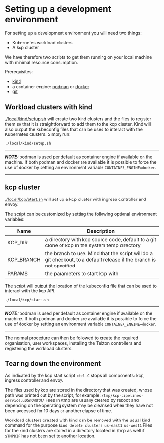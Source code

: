 # Setting up a development environment

For setting up a development environment you will need two things:

- Kubernetes workload clusters
- A kcp cluster

We have therefore two scripts to get them running on your local machine with minimal resource consumption.

Prerequisites:
- [kind](https://github.com/kubernetes-sigs/kind)
- a container engine: [podman](https://podman.io/) or [docker](https://docs.docker.com/engine/)
- [git](https://git-scm.com/)

## Workload clusters with kind

[./local/kind/setup.sh](./local/kind/setup.sh) will create two kind clusters and the files to register them so that it is straightforward to add them to the kcp cluster. Kind will also output the kubeconfig files that can be used to interact with the Kubernetes clusters. Simply run:

```console
./local/kind/setup.sh
```

---
**_NOTE:_**  podman is used per default as container engine if available on the machine. If both podman and docker are available it is possible to force the use of docker by setting an environment variable `CONTAINER_ENGINE=docker`.

---

## kcp cluster

[./local/kcp/start.sh](./local/kcp/start.sh) will set up a kcp cluster with ingress controller and envoy.

The script can be customized by setting the following optional environment variables:

| Name | Description |
|------|-------------|
| KCP_DIR | a directory with kcp source code, default to a git clone of kcp in the system temp directory |
| KCP_BRANCH | the branch to use. Mind that the script will do a git checkout, to a default release if the branch is not specified |
| PARAMS | the parameters to start kcp with |

The script will output the location of the kubeconfig file that can be used to interact with the kcp API.

```console
./local/kcp/start.sh
```

---
**_NOTE:_**  podman is used per default as container engine if available on the machine. If both podman and docker are available it is possible to force the use of docker by setting an environment variable `CONTAINER_ENGINE=docker`.

---

The normal procedure can then be followed to create the required organisation, user workspaces, installing the Tekton controllers and registering the workload clusters.

## Tearing down the environment

As indicated by the kcp start script `ctrl-C` stops all components: kcp, ingress controller and envoy.

The files used by kcp are stored in the directory that was created, whose path was printed out by the script, for example: `/tmp/kcp-pipelines-service.uD5nOWUtU/`
Files in /tmp are usually cleared by reboot and depending on the operating system may be cleansed when they have not been accessed for 10 days or another elapse of time.

Workload clusters created with kind can be removed with the usual kind command for the purpose `kind delete clusters us-east1 us-west1`
Files for the kind clusters are stored in a directory located in /tmp as well if `$TMPDIR` has not been set to another location.
